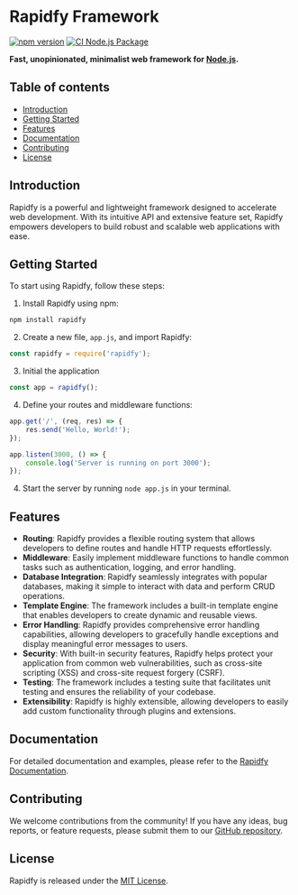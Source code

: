 # Rapidfy Framework

[![npm version](https://badge.fury.io/js/rapidfy.svg)](https://badge.fury.io/js/rapidfy)
[![CI Node.js Package](https://github.com/KimmyLps/rapidfy/actions/workflows/ci-package.yml/badge.svg?branch=main&event=push)](https://github.com/KimmyLps/rapidfy/actions/workflows/ci-package.yml)

**Fast, unopinionated, minimalist web framework for [Node.js](http://nodejs.org).**

## Table of contents

* [Introduction](#introduction)
* [Getting Started](#getting-started)
* [Features](#features)
* [Documentation](#documentation)
* [Contributing](#contributing)
* [License](#license)

## Introduction
Rapidfy is a powerful and lightweight framework designed to accelerate web development. With its intuitive API and extensive feature set, Rapidfy empowers developers to build robust and scalable web applications with ease.

## Getting Started
To start using Rapidfy, follow these steps:

1. Install Rapidfy using npm:
```bash
npm install rapidfy
```

2. Create a new file, `app.js`, and import Rapidfy:
```javascript
const rapidfy = require('rapidfy');
```

3. Initial the application
```javascript
const app = rapidfy();
```

4. Define your routes and middleware functions:
```javascript
app.get('/', (req, res) => {
    res.send('Hello, World!');
});

app.listen(3000, () => {
    console.log('Server is running on port 3000');
});
```

4. Start the server by running `node app.js` in your terminal.

## Features
- **Routing**: Rapidfy provides a flexible routing system that allows developers to define routes and handle HTTP requests effortlessly.
- **Middleware**: Easily implement middleware functions to handle common tasks such as authentication, logging, and error handling.
- **Database Integration**: Rapidfy seamlessly integrates with popular databases, making it simple to interact with data and perform CRUD operations.
- **Template Engine**: The framework includes a built-in template engine that enables developers to create dynamic and reusable views.
- **Error Handling**: Rapidfy provides comprehensive error handling capabilities, allowing developers to gracefully handle exceptions and display meaningful error messages to users.
- **Security**: With built-in security features, Rapidfy helps protect your application from common web vulnerabilities, such as cross-site scripting (XSS) and cross-site request forgery (CSRF).
- **Testing**: The framework includes a testing suite that facilitates unit testing and ensures the reliability of your codebase.
- **Extensibility**: Rapidfy is highly extensible, allowing developers to easily add custom functionality through plugins and extensions.

## Documentation
For detailed documentation and examples, please refer to the [Rapidfy Documentation](https://rapidfy-docs.com).

## Contributing
We welcome contributions from the community! If you have any ideas, bug reports, or feature requests, please submit them to our [GitHub repository](https://github.com/KimmyLps/rapidfy.git).

## License
Rapidfy is released under the [MIT License](https://opensource.org/licenses/MIT).
